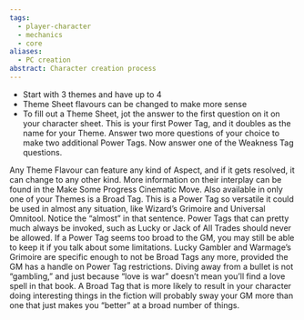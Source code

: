 ```yaml
---
tags:
  - player-character
  - mechanics
  - core
aliases:
  - PC creation
abstract: Character creation process
---
```

- Start with 3 themes and have up to 4
- Theme Sheet flavours can be changed to make more sense
- To fill out a Theme Sheet, jot the answer to the first question on it on your character
sheet. This is your first Power Tag, and it doubles as the name for your Theme. Answer two more questions of your choice to make two additional Power Tags. Now answer one of the Weakness Tag questions.

Any Theme Flavour can feature any kind of Aspect, and if it gets resolved, it can
change to any other kind. More information on their interplay can be found in the Make Some
Progress Cinematic Move.
Also available in only one of your Themes is a Broad Tag. This is a Power Tag so
versatile it could be used in almost any situation, like Wizard’s Grimoire and Universal
Omnitool. Notice the “almost” in that sentence. Power Tags that can pretty much always be
invoked, such as Lucky or Jack of All Trades should never be allowed. If a Power Tag seems
too broad to the GM, you may still be able to keep it if you talk about some limitations. Lucky
Gambler and Warmage’s Grimoire are specific enough to not be Broad Tags any more,
provided the GM has a handle on Power Tag restrictions. Diving away from a bullet is not
“gambling,” and just because “love is war” doesn’t mean you’ll find a love spell in that book. A
Broad Tag that is more likely to result in your character doing interesting things in the fiction
will probably sway your GM more than one that just makes you “better” at a broad number of
things.